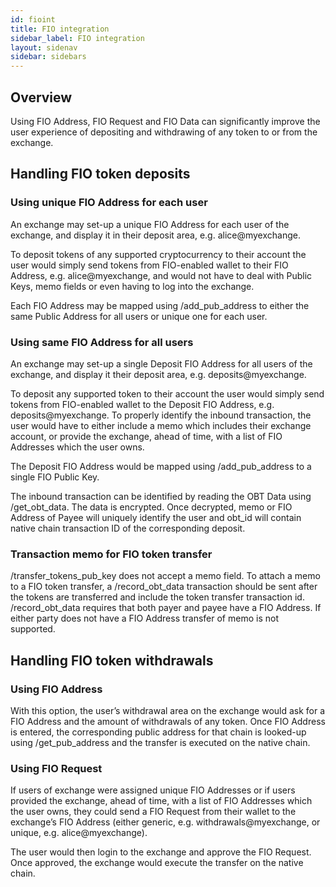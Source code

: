 ```yaml
---
id: fioint
title: FIO integration
sidebar_label: FIO integration
layout: sidenav
sidebar: sidebars
---
```


## Overview

Using FIO Address, FIO Request and FIO Data can significantly improve the user experience of depositing and withdrawing of any token to or from the exchange.

## Handling FIO token deposits

### Using unique FIO Address for each user

An exchange may set-up a unique FIO Address for each user of the exchange, and display it in their deposit area, e.g. alice@myexchange.

To deposit tokens of any supported cryptocurrency to their account the user would simply send tokens from FIO-enabled wallet to their FIO Address, e.g. alice@myexchange, and would not have to deal with Public Keys, memo fields or even having to log into the exchange.

Each FIO Address may be mapped using /add_pub_address to either the same Public Address for all users or unique one for each user.

### Using same FIO Address for all users

An exchange may set-up a single Deposit FIO Address for all users of the exchange, and display it their deposit area, e.g. deposits@myexchange.

To deposit any supported token to their account the user would simply send tokens from FIO-enabled wallet to the Deposit FIO Address, e.g. deposits@myexchange. To properly identify the inbound transaction, the user would have to either include a memo which includes their exchange account, or provide the exchange, ahead of time, with a list of FIO Addresses which the user owns.

The Deposit FIO Address would be mapped using /add_pub_address to a single FIO Public Key.

The inbound transaction can be identified by reading the OBT Data using /get_obt_data. The data is encrypted. Once decrypted, memo or FIO Address of Payee will uniquely identify the user and obt_id will contain native chain transaction ID of the corresponding deposit.

### Transaction memo for FIO token transfer

/transfer_tokens_pub_key does not accept a memo field. To attach a memo to a FIO token transfer, a /record_obt_data transaction should be sent after the tokens are transferred and include the token transfer transaction id. /record_obt_data requires that both payer and payee have a FIO Address. If either party does not have a FIO Address transfer of memo is not supported.

## Handling FIO token withdrawals

### Using FIO Address

With this option, the user’s withdrawal area on the exchange would ask for a FIO Address and the amount of withdrawals of any token. Once FIO Address is entered, the corresponding public address for that chain is looked-up using /get_pub_address and the transfer is executed on the native chain.

### Using FIO Request

If users of exchange were assigned unique FIO Addresses or if users provided the exchange, ahead of time, with a list of FIO Addresses which the user owns, they could send a FIO Request from their wallet to the exchange’s FIO Address (either generic, e.g. withdrawals@myexchange, or unique, e.g. alice@myexchange).

The user would then login to the exchange and approve the FIO Request. Once approved, the exchange would execute the transfer on the native chain.